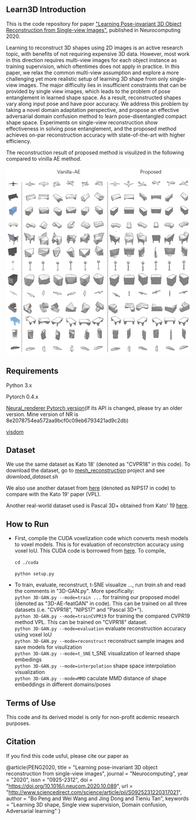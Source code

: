 ## Learn3D Introduction
This is the code repository for paper ["Learning Pose-invariant 3D Object Reconstruction from Single-view Images"](https://arxiv.org/abs/2004.01347), published in Neurocomputing 2020.


Learning to reconstruct 3D shapes using 2D images is an active research topic, with benefits of not requiring expensive 3D data. However, most work in this direction requires multi-view images for each object instance as training supervision, which oftentimes does not apply in practice. In this paper, we relax the common multi-view assumption and explore a more challenging yet more realistic setup of learning 3D shape from only single-view images. The major difficulty lies in insufficient constraints that can be provided by single view images, which leads to the problem of pose entanglement in learned shape space. As a result, reconstructed shapes vary along input pose and have poor accuracy. We address this problem by taking a novel domain adaptation perspective, and propose an effective adversarial domain confusion method to learn pose-disentangled compact shape space. Experiments on single-view reconstruction show effectiveness in solving pose entanglement, and the proposed method achieves on-par reconstruction accuracy with state-of-the-art with higher efficiency.

The reconstruction result of proposed method is visulized in the following compared to vinilla AE method.

![result](./reconCompare_whiteBG_sep.jpg)

## Requirements

Python 3.x

Pytorch 0.4.x

[Neural_renderer Pytorch version](https://github.com/daniilidis-group/neural_renderer)(If its API is changed, please try an older version. Mine version of NR is 8e2078754ea572aa9bcf0c09eb6793421ad9c2db)

[visdom](https://github.com/facebookresearch/visdom)

## Dataset

We use the same dataset as Kato 18' (denoted as "CVPR18" in this code). To download the dataset, go to [mesh_reconstruction](https://github.com/hiroharu-kato/mesh_reconstruction) project and see *download_dataset.sh*

We also use another dataset from [here](https://github.com/akar43/lsm/blob/01edb3ce70a989207fd843bacf7693c057eb073e/shapenet.py#L13) (denoted as NIPS17 in code) to compare with the Kato 19' paper (VPL).

Another real-world dataset used is Pascal 3D+ obtained from Kato' 19 [here](https://github.com/hiroharu-kato/view_prior_learning).

## How to Run

* First, compile the CUDA voxelization code which converts mesh models to voxel models. This is for evaluation of reconstrction accuracy using voxel IoU. This CUDA code is borrowed from [here](https://github.com/hiroharu-kato/mesh_reconstruction/blob/master/mesh_reconstruction/voxelization.py). To compile, 

   `cd ./cuda`

  `python setup.py`

* To train, evaluate, reconstruct, t-SNE visualize ..., run *train.sh* and read the comments in "3D-GAN.py". More specifically:  
`python 3D-GAN.py --mode=train ...` for training our proposed model (denoted as "3D-AE-featGAN" in code). This can be trained on all three datasets (i.e. "CVPR18", "NIPS17" and "Pascal 3D+").  
`python 3D-GAN.py --mode=trainCVPR19` for training the compared CVPR19 method VPL. This can be trained on "CVPR18" dataset.  
`python 3D-GAN.py --mode=evaluation` evaluate reconstruction accuracy using voxel IoU   
`python 3D-GAN.py --mode=reconstruct` reconstruct sample images and save models for visulization   
`python 3D-GAN.py --mode=t_SNE` t_SNE visualization of learned shape embedings  
`python 3D-GAN.py --mode=interpolation` shape space interpolation visualization  
`python 3D-GAN.py --mode=MMD` caculate MMD distance of shape embeddings in different domains/poses

## Terms of Use
This code and its derived model is only for non-profit acdemic research purposes.

## Citation
If you find this code usful, please cite our paper as 

@article{PENG2020,
title = "Learning pose-invariant 3D object reconstruction from single-view images",
journal = "Neurocomputing",
year = "2020",
issn = "0925-2312",
doi = "https://doi.org/10.1016/j.neucom.2020.10.089",
url = "http://www.sciencedirect.com/science/article/pii/S0925231220317021",
author = "Bo Peng and Wei Wang and Jing Dong and Tieniu Tan",
keywords = "Learning 3D shape, Single view supervision, Domain confusion, Adversarial learning"
}
 
